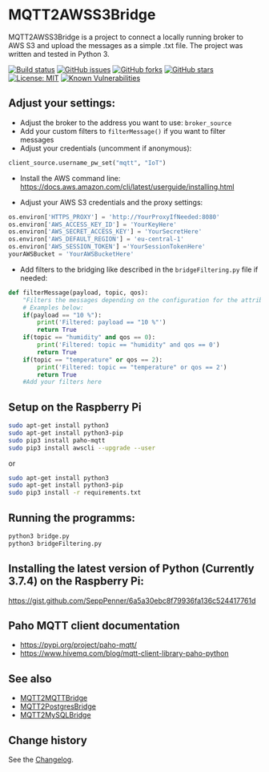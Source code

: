 # MQTT2AWSS3Bridge

MQTT2AWSS3Bridge is a project to connect a locally running broker to AWS S3 and upload the messages as a simple .txt file. The project was written and tested in Python 3.

[![Build status](https://ci.appveyor.com/api/projects/status/q54cv976lrsclueu?svg=true)](https://ci.appveyor.com/project/SeppPenner/mqtt2awss3bridge)
[![GitHub issues](https://img.shields.io/github/issues/SeppPenner/MQTT2AWSS3Bridge.svg)](https://github.com/SeppPenner/MQTT2AWSS3Bridge/issues)
[![GitHub forks](https://img.shields.io/github/forks/SeppPenner/MQTT2AWSS3Bridge.svg)](https://github.com/SeppPenner/MQTT2AWSS3Bridge/network)
[![GitHub stars](https://img.shields.io/github/stars/SeppPenner/MQTT2AWSS3Bridge.svg)](https://github.com/SeppPenner/MQTT2AWSS3Bridge/stargazers)
[![License: MIT](https://img.shields.io/badge/License-MIT-blue.svg)](https://raw.githubusercontent.com/SeppPenner/MQTT2AWSS3Bridge/master/License.txt)
[![Known Vulnerabilities](https://snyk.io/test/github/SeppPenner/MQTT2AWSS3Bridge/badge.svg)](https://snyk.io/test/github/SeppPenner/MQTT2AWSS3Bridge) 

## Adjust your settings:

* Adjust the broker to the address you want to use: `broker_source`
* Add your custom filters to `filterMessage()` if you want to filter messages
* Adjust your credentials (uncomment if anonymous): 

```python
client_source.username_pw_set("mqtt", "IoT")
```

* Install the AWS command line: https://docs.aws.amazon.com/cli/latest/userguide/installing.html

* Adjust your AWS S3 credentials and the proxy settings:

```python
os.environ['HTTPS_PROXY'] = 'http://YourProxyIfNeeded:8080'
os.environ['AWS_ACCESS_KEY_ID'] = 'YourKeyHere'
os.environ['AWS_SECRET_ACCESS_KEY'] = 'YourSecretHere'
os.environ['AWS_DEFAULT_REGION'] = 'eu-central-1'
os.environ['AWS_SESSION_TOKEN'] ='YourSessionTokenHere'
yourAWSBucket = 'YourAWSBucketHere'
```

* Add filters to the bridging like described in the `bridgeFiltering.py` file if needed:

```python
def filterMessage(payload, topic, qos):
	"Filters the messages depending on the configuration for the attributes payload, topic and QoS. 'True' means that the message is not forwarded."
	# Examples below:
	if(payload == "10 %"):
		print('Filtered: payload == "10 %"')
		return True
	if(topic == "humidity" and qos == 0):
		print('Filtered: topic == "humidity" and qos == 0')
		return True
	if(topic == "temperature" or qos == 2):
		print('Filtered: topic == "temperature" or qos == 2')
		return True
	#Add your filters here
```

## Setup on the Raspberry Pi

```bash
sudo apt-get install python3
sudo apt-get install python3-pip
sudo pip3 install paho-mqtt
sudo pip3 install awscli --upgrade --user
```

or

```bash
sudo apt-get install python3
sudo apt-get install python3-pip
sudo pip3 install -r requirements.txt
```

## Running the programms:

```bash
python3 bridge.py
python3 bridgeFiltering.py
```

## Installing the latest version of Python (Currently 3.7.4) on the Raspberry Pi:

https://gist.github.com/SeppPenner/6a5a30ebc8f79936fa136c524417761d

## Paho MQTT client documentation

* https://pypi.org/project/paho-mqtt/
* https://www.hivemq.com/blog/mqtt-client-library-paho-python

## See also

* [MQTT2MQTTBridge](https://github.com/SeppPenner/MQTT2MQTTBridge)
* [MQTT2PostgresBridge](https://github.com/SeppPenner/MQTT2PostgresBridge)
* [MQTT2MySQLBridge](https://github.com/SeppPenner/MQTT2MySQLBridge)

Change history
--------------

See the [Changelog](https://github.com/SeppPenner/MQTT2AWSS3Bridge/blob/master/Changelog.md).